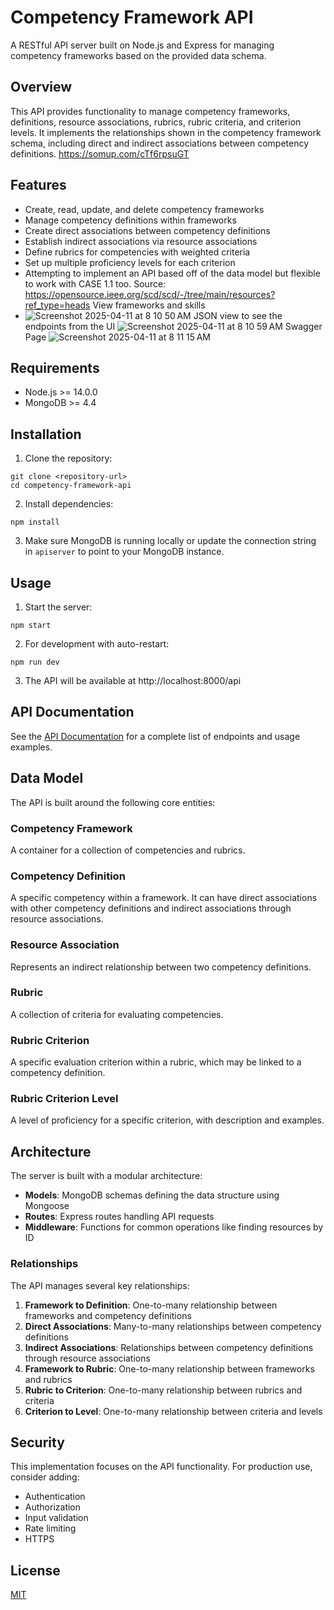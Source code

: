 # Competency Framework API

A RESTful API server built on Node.js and Express for managing competency frameworks based on the provided data schema.

## Overview

This API provides functionality to manage competency frameworks, definitions, resource associations, rubrics, rubric criteria, and criterion levels. It implements the relationships shown in the competency framework schema, including direct and indirect associations between competency definitions.
https://somup.com/cTf6rpsuGT



## Features

- Create, read, update, and delete competency frameworks
- Manage competency definitions within frameworks
- Create direct associations between competency definitions
- Establish indirect associations via resource associations
- Define rubrics for competencies with weighted criteria
- Set up multiple proficiency levels for each criterion
- Attempting to implement an API based off of the data model but flexible to work with CASE 1.1 too. 
Source: https://opensource.ieee.org/scd/scd/-/tree/main/resources?ref_type=heads
View frameworks and skills
- ![Screenshot 2025-04-11 at 8 10 50 AM](https://github.com/user-attachments/assets/2d143ee9-fe22-4ad9-8596-963e8c197c60)
  JSON view to see the endpoints from the UI 
![Screenshot 2025-04-11 at 8 10 59 AM](https://github.com/user-attachments/assets/557cf824-885f-4f4b-888c-a27fa5f3a1b5)
Swagger Page
![Screenshot 2025-04-11 at 8 11 15 AM](https://github.com/user-attachments/assets/03b547e3-8479-4c65-ac45-b0b6598f79f2)


## Requirements

- Node.js >= 14.0.0
- MongoDB >= 4.4

## Installation

1. Clone the repository:
```
git clone <repository-url>
cd competency-framework-api
```

2. Install dependencies:
```
npm install
```

3. Make sure MongoDB is running locally or update the connection string in `apiserver` to point to your MongoDB instance.

## Usage

1. Start the server:
```
npm start
```

2. For development with auto-restart:
```
npm run dev
```

3. The API will be available at http://localhost:8000/api

## API Documentation

See the [API Documentation](docs/API_DOCUMENTATION.md) for a complete list of endpoints and usage examples.

## Data Model

The API is built around the following core entities:

### Competency Framework
A container for a collection of competencies and rubrics.

### Competency Definition
A specific competency within a framework. It can have direct associations with other competency definitions and indirect associations through resource associations.

### Resource Association
Represents an indirect relationship between two competency definitions.

### Rubric
A collection of criteria for evaluating competencies.

### Rubric Criterion
A specific evaluation criterion within a rubric, which may be linked to a competency definition.

### Rubric Criterion Level
A level of proficiency for a specific criterion, with description and examples.

## Architecture

The server is built with a modular architecture:

- **Models**: MongoDB schemas defining the data structure using Mongoose
- **Routes**: Express routes handling API requests
- **Middleware**: Functions for common operations like finding resources by ID

### Relationships

The API manages several key relationships:

1. **Framework to Definition**: One-to-many relationship between frameworks and competency definitions
2. **Direct Associations**: Many-to-many relationships between competency definitions
3. **Indirect Associations**: Relationships between competency definitions through resource associations
4. **Framework to Rubric**: One-to-many relationship between frameworks and rubrics
5. **Rubric to Criterion**: One-to-many relationship between rubrics and criteria
6. **Criterion to Level**: One-to-many relationship between criteria and levels

## Security

This implementation focuses on the API functionality. For production use, consider adding:

- Authentication
- Authorization
- Input validation
- Rate limiting
- HTTPS

## License

[MIT](LICENSE) 

